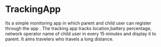 # TrackingApp
Its a simple monitoring app in which parent and child user can register through the app .
The tracking app tracks location,battery percentage, network operator name of child user in every 15 minutes and display it to parent. 
It aims travelers who travels a long distance.
